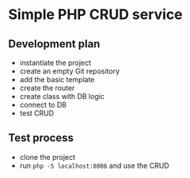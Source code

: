 # Simple PHP CRUD service

## Development plan
* instantiate the project
* create an empty Git repository
* add the basic template
* create the router
* create class with DB logic
* connect to DB
* test CRUD

## Test process

* clone the project
* run `php -S localhost:8086` and use the CRUD